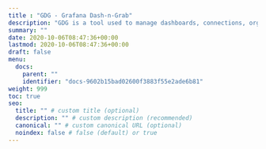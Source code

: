 ```yaml
---
title : "GDG - Grafana Dash-n-Grab"
description: "GDG is a tool used to manage dashboards, connections, orgs and various entities of the Grafana application."
summary: ""
date: 2020-10-06T08:47:36+00:00
lastmod: 2020-10-06T08:47:36+00:00
draft: false
menu:
  docs:
    parent: ""
    identifier: "docs-9602b15bad02600f3883f55e2ade6b81"
weight: 999
toc: true
seo:
  title: "" # custom title (optional)
  description: "" # custom description (recommended)
  canonical: "" # custom canonical URL (optional)
  noindex: false # false (default) or true
---
```

